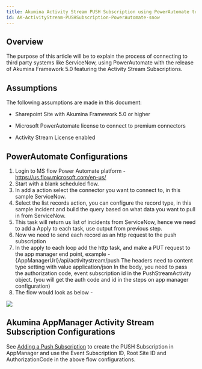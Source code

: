 ```yaml
---
title: Akumina Activity Stream PUSH Subscription using PowerAutomate to connect to ServiceNow
id: AK-ActivityStream-PUSHSubscription-PowerAutomate-snow
---
```



## Overview

The purpose of this article will be to explain the process of connecting to third party systems like ServiceNow, using PowerAutomate with the release of Akumina Framework 5.0 featuring the Activity Stream Subscriptions.

## Assumptions

The following assumptions are made in this document:

* Sharepoint Site with Akumina Framework 5.0 or higher

* Microsoft PowerAutomate license to connect to premium connectors

* Activity Stream License enabled

## PowerAutomate Configurations

1.	Login to MS flow Power Automate platform - https://us.flow.microsoft.com/en-us/
2.	Start with a blank scheduled flow.
3.	In add a action select the connector you want to connect to, in this sample ServiceNow.
4.	Select the list records action, you can configure the record type, in this sample incident and build the query based on what data you want to pull in from ServiceNow.
5.	This task will return us list of incidents from ServiceNow, hence we need to add a Apply to each task, use output from previous step.
6.	Now we need to send each record as an http request to the push subscription
7.	In the apply to each loop add the http task, and make a PUT request to the app manager end point, example - {AppManagerUrl}/api/activitystream/push 
The headers need to content type setting with value application/json
In the body, you need to pass the authorization code, event subscription id in the PushStreamActivity object. (you will get the auth code and id in the steps on app manager configuration)
8.	The flow would look as below - 

![](https://akuminadownloads.blob.core.windows.net/wiki/AkuminaDev/Stream%20Card%20Builder/flowsnow.PNG)


## Akumina AppManager Activity Stream Subscription Configurations

See [Adding a Push Subscription](https://community.akumina.com/knowledge-base/working-with-activity-stream-manager-management-app-release-5-0-and-above/) to create the PUSH Subscription in AppManager and use the Event Subscription ID, Root Site ID and AuthorizationCode in the above flow configurations.
